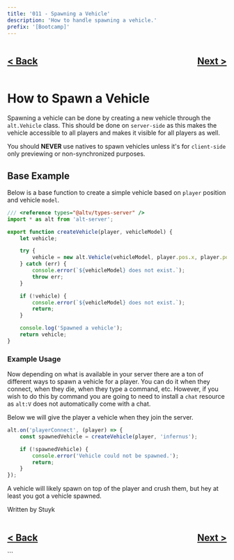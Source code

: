 ```yaml
---
title: '011 - Spawning a Vehicle'
description: 'How to handle spawning a vehicle.'
prefix: '[Bootcamp]'
---
```


<div style="text-align: right">
    <div style="display: flex; justify-content: space-between;">
        <a href="./010.md">
            <h2>< Back</h2>
        </a>
        <a href="./012.md">
            <h2>Next ></h2>
        </a>
    </div>
</div>

# How to Spawn a Vehicle

Spawning a vehicle can be done by creating a new vehicle through the `alt.Vehicle` class. This should be done on `server-side` as this makes the vehicle accessible to all players and makes it visible for all players as well.

You should **NEVER** use natives to spawn vehicles unless it's for `client-side` only previewing or non-synchronized purposes.

## Base Example

Below is a base function to create a simple vehicle based on `player` position and vehicle `model`.

```js
/// <reference types="@altv/types-server" />
import * as alt from 'alt-server';

export function createVehicle(player, vehicleModel) {
    let vehicle;

    try {
        vehicle = new alt.Vehicle(vehicleModel, player.pos.x, player.pos.y, player.pos.z, 0, 0, 0);
    } catch (err) {
        console.error(`${vehicleModel} does not exist.`);
        throw err;
    }

    if (!vehicle) {
        console.error(`${vehicleModel} does not exist.`);
        return;
    }

    console.log('Spawned a vehicle');
    return vehicle;
}
```

### Example Usage

Now depending on what is available in your server there are a ton of different ways to spawn a vehicle for a player. You can do it when they connect, when they die, when they type a command, etc. However, if you wish to do this by command you are going to need to install a `chat` resource as `alt:V` does not automatically come with a chat.

Below we will give the player a vehicle when they join the server.

```js
alt.on('playerConnect', (player) => {
    const spawnedVehicle = createVehicle(player, 'infernus');

    if (!spawnedVehicle) {
        console.error('Vehicle could not be spawned.');
        return;
    }
});
```

A vehicle will likely spawn on top of the player and crush them, but hey at least you got a vehicle spawned.

Written by Stuyk

<div style="text-align: right">
    <div style="display: flex; justify-content: space-between;">
        <a href="./010.md">
            <h2>< Back</h2>
        </a>
        <a href="./012.md">
            <h2>Next ></h2>
        </a>
    </div>
</div>
```
